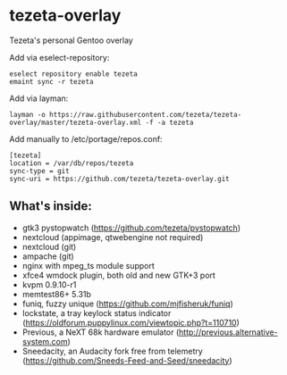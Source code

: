 
# tezeta-overlay

Tezeta's personal Gentoo overlay

Add via eselect-repository:
```
eselect repository enable tezeta
emaint sync -r tezeta
```

Add via layman:
```
layman -o https://raw.githubusercontent.com/tezeta/tezeta-overlay/master/tezeta-overlay.xml -f -a tezeta
```
Add manually to /etc/portage/repos.conf:
```
[tezeta]
location = /var/db/repos/tezeta
sync-type = git
sync-uri = https://github.com/tezeta/tezeta-overlay.git
```

## What's inside:

 - gtk3 pystopwatch (https://github.com/tezeta/pystopwatch)
 - nextcloud (appimage, qtwebengine not required)
 - nextcloud (git)
 - ampache (git)
 - nginx with mpeg_ts module support
 - xfce4 wmdock plugin, both old and new GTK+3 port
 - kvpm 0.9.10-r1
 - memtest86+ 5.31b
 - funiq, fuzzy unique (https://github.com/mjfisheruk/funiq)
 - lockstate, a tray keylock status indicator (https://oldforum.puppylinux.com/viewtopic.php?t=110710)
 - Previous, a NeXT 68k hardware emulator (http://previous.alternative-system.com)
 - Sneedacity, an Audacity fork free from telemetry (https://github.com/Sneeds-Feed-and-Seed/sneedacity)
